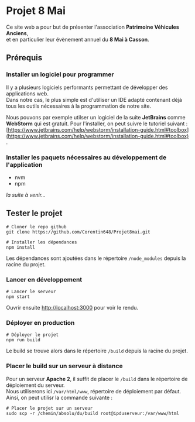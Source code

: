 # Projet 8 Mai

Ce site web a pour but de présenter l'association **Patrimoine Véhicules Anciens**, <br/>
et en particulier leur évènement annuel du **8 Mai à Casson**.

## Prérequis

### Installer un logiciel pour programmer

Il y a plusieurs logiciels performants permettant de développer des applications web. <br/>
Dans notre cas, le plus simple est d'utiliser un IDE adapté contenant déjà tous les outils nécessaires à la
programmation de notre site. <br/>

Nous pouvons par exemple utilser un logiciel de la suite **JetBrains** comme **WebStorm** qui est gratuit. Pour
l'installer, on peut suivre le tutoriel suivant : <br/>
[https://www.jetbrains.com/help/webstorm/installation-guide.html#toolbox](https://www.jetbrains.com/help/webstorm/installation-guide.html#toolbox)
.

### Installer les paquets nécessaires au développement de l'application

- nvm
- npm

*la suite à venir...*

## Tester le projet

```
# Cloner le repo github
git clone https://github.com/Corentin648/Projet8mai.git

# Installer les dépendances
npm install
```

Les dépendances sont ajoutées dans le répertoire `/node_modules` depuis la racine du projet.

### Lancer en développement

```
# Lancer le serveur
npm start
```

Ouvrir ensuite [http://localhost:3000](http://localhost:3000) pour voir le rendu.

### Déployer en production

```
# Déployer le projet
npm run build
```

Le build se trouve alors dans le répertoire `/build` depuis la racine du projet.

### Placer le build sur un serveur à distance

Pour un serveur **Apache 2**, il suffit de placer le `/build` dans le répertoire de déploiement du serveur. <br/>
Nous utiliserons ici `/var/html/www`, répertoire de déploiement par défaut. Ainsi, on peut utilisr la commande
suivante :

```
# Placer le projet sur un serveur
sudo scp -r /chemin/absolu/du/build root@ipduserveur:/var/www/html
```